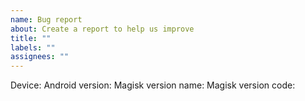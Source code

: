 ```yaml
---
name: Bug report
about: Create a report to help us improve
title: ""
labels: ""
assignees: ""
---
```


<!--

## READ BEFORE OPENING ISSUES

All bug reports require you to **USE THE LATEST DEBUG BUILD**. Please include the version name and version code in the bug report.

If you experience a bootloop, attach a `dmesg` (kernel logs) when the device refuse to boot. This may very likely require a custom kernel on some devices as `last_kmsg` or `pstore ramoops` are usually not enabled by default. A [bugreport](https://developer.android.com/studio/debug/bug-report) captured on the **FIRST BOOT** after bootloop may also includes it. In addition, please also upload the result of `cat /proc/mounts` when your device is working correctly **WITHOUT MAGISK**.

If you experience issues during installation, in recovery, upload the recovery logs, or in Magisk, upload the install logs. Please also upload the `boot.img` or `recovery.img` that you are using for patching.

If you experience a crash of Magisk app, dump the full `logcat` **when the crash happens**.

If you experience other issues related to Magisk, upload `magisk.log`, and preferably also include a boot `logcat` (start dumping `logcat` when the device boots up)

**DO NOT** open issues regarding root detection.

**DO NOT** ask for instructions.

**DO NOT** report issues if you have any modules installed.

Without following the rules above, your issue will be closed without explanation.

-->

Device:
Android version:
Magisk version name:
Magisk version code:
